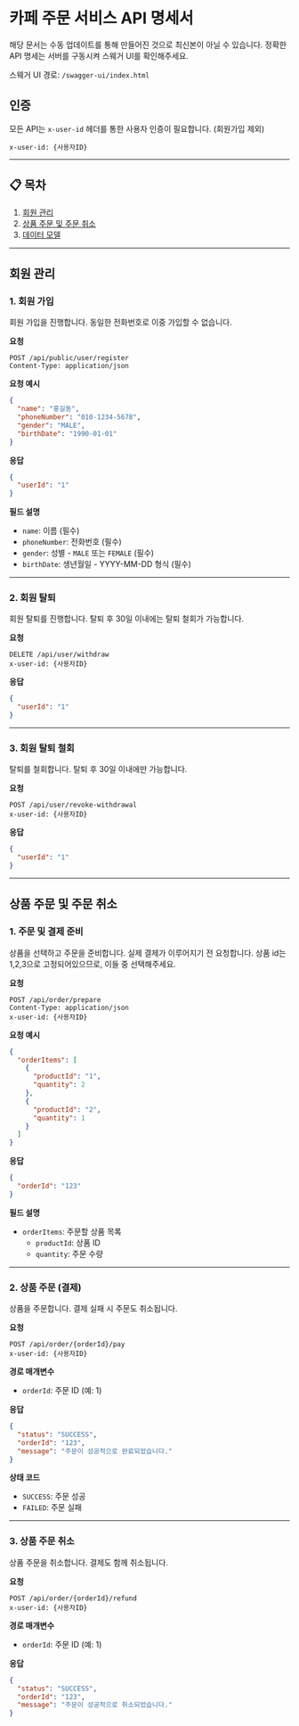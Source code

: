 # 카페 주문 서비스 API 명세서
해당 문서는 수동 업데이트를 통해 만들어진 것으로 최신본이 아닐 수 있습니다. 
정확한 API 명세는 서버를 구동시켜 스웨거 UI를 확인해주세요.  

스웨거 UI 경로: `/swagger-ui/index.html`

## 인증
모든 API는 `x-user-id` 헤더를 통한 사용자 인증이 필요합니다. (회원가입 제외)

```
x-user-id: {사용자ID}
```

---

## 📋 목차
1. [회원 관리](#회원-관리)
2. [상품 주문 및 주문 취소](#상품-주문-및-주문-취소)
3. [데이터 모델](#데이터-모델)

---

## 회원 관리

### 1. 회원 가입
회원 가입을 진행합니다. 동일한 전화번호로 이중 가입할 수 없습니다.

**요청**
```
POST /api/public/user/register
Content-Type: application/json
```

**요청 예시**
```json
{
  "name": "홍길동",
  "phoneNumber": "010-1234-5678",
  "gender": "MALE",
  "birthDate": "1990-01-01"
}
```

**응답**
```json
{
  "userId": "1"
}
```

**필드 설명**
- `name`: 이름 (필수)
- `phoneNumber`: 전화번호 (필수)
- `gender`: 성별 - `MALE` 또는 `FEMALE` (필수)
- `birthDate`: 생년월일 - YYYY-MM-DD 형식 (필수)

---

### 2. 회원 탈퇴
회원 탈퇴를 진행합니다. 탈퇴 후 30일 이내에는 탈퇴 철회가 가능합니다.

**요청**
```
DELETE /api/user/withdraw
x-user-id: {사용자ID}
```

**응답**
```json
{
  "userId": "1"
}
```

---

### 3. 회원 탈퇴 철회
탈퇴를 철회합니다. 탈퇴 후 30일 이내에만 가능합니다.

**요청**
```
POST /api/user/revoke-withdrawal
x-user-id: {사용자ID}
```

**응답**
```json
{
  "userId": "1"
}
```

---

## 상품 주문 및 주문 취소

### 1. 주문 및 결제 준비
상품을 선택하고 주문을 준비합니다. 실제 결제가 이루어지기 전 요청합니다.
상품 id는 1,2,3으로 고정되어있으므로, 이들 중 선택해주세요.

**요청**
```
POST /api/order/prepare
Content-Type: application/json
x-user-id: {사용자ID}
```

**요청 예시**
```json
{
  "orderItems": [
    {
      "productId": "1",
      "quantity": 2
    },
    {
      "productId": "2", 
      "quantity": 1
    }
  ]
}
```

**응답**
```json
{
  "orderId": "123"
}
```

**필드 설명**
- `orderItems`: 주문할 상품 목록
  - `productId`: 상품 ID
  - `quantity`: 주문 수량

---

### 2. 상품 주문 (결제)
상품을 주문합니다. 결제 실패 시 주문도 취소됩니다.

**요청**
```
POST /api/order/{orderId}/pay
x-user-id: {사용자ID}
```

**경로 매개변수**
- `orderId`: 주문 ID (예: 1)

**응답**
```json
{
  "status": "SUCCESS",
  "orderId": "123",
  "message": "주문이 성공적으로 완료되었습니다."
}
```

**상태 코드**
- `SUCCESS`: 주문 성공
- `FAILED`: 주문 실패

---

### 3. 상품 주문 취소
상품 주문을 취소합니다. 결제도 함께 취소됩니다.

**요청**
```
POST /api/order/{orderId}/refund
x-user-id: {사용자ID}
```

**경로 매개변수**
- `orderId`: 주문 ID (예: 1)

**응답**
```json
{
  "status": "SUCCESS",
  "orderId": "123",
  "message": "주문이 성공적으로 취소되었습니다."
}
```


